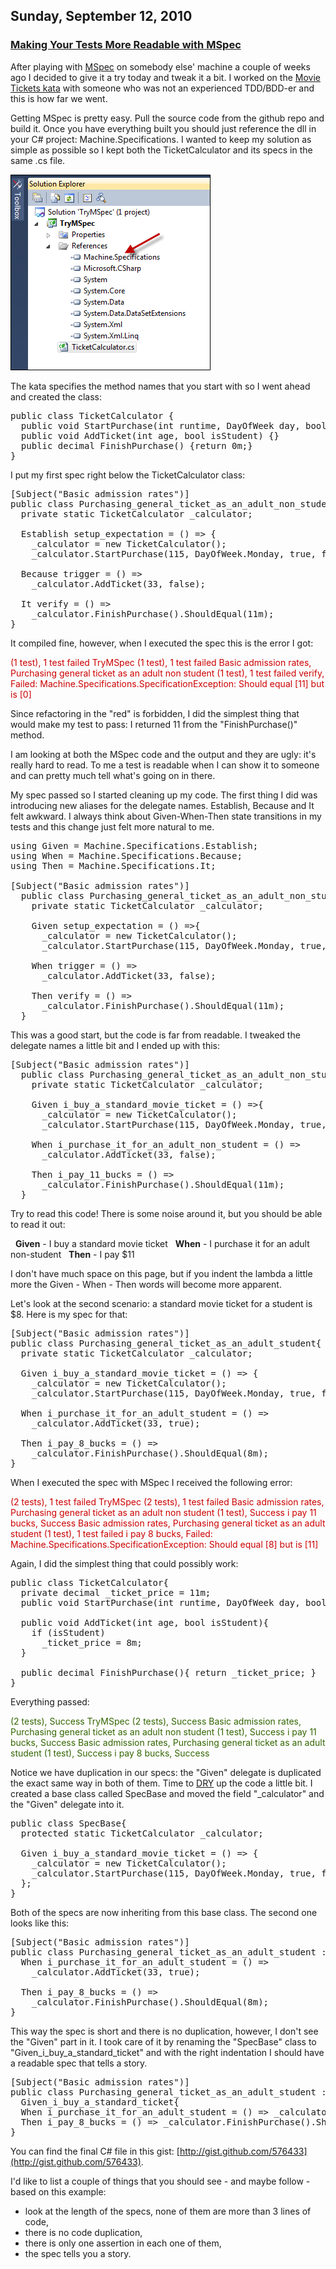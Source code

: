 ## Sunday, September 12, 2010

### [Making Your Tests More Readable with MSpec](http://www.adomokos.com/2010/09/making-your-tests-more-readable-with.html)

After playing with [MSpec](http://github.com/machine/machine.specifications) on somebody else' machine a couple of weeks ago I decided to give it a try today and tweak it a bit. I worked on the [Movie Tickets kata](http://codingkata.org/katas/unit/movie-tickets) with someone who was not an experienced TDD/BDD-er and this is how far we went.

Getting MSpec is pretty easy. Pull the source code from the github repo and build it. Once you have everything built you should just reference the dll in your C# project: Machine.Specifications.
I wanted to keep my solution as simple as possible so I kept both the TicketCalculator and its specs in the same .cs file.

![TryMSpecSolution.png](resources/2010/09/TryMSpecSolution.png)

The kata specifies the method names that you start with so I went ahead and created the class:

<pre class="brush: csharp">public class TicketCalculator {
  public void StartPurchase(int runtime, DayOfWeek day, bool isParquet, bool is3D) {}
  public void AddTicket(int age, bool isStudent) {}
  public decimal FinishPurchase() {return 0m;}
}
</pre>

I put my first spec right below the TicketCalculator class:

<pre class="brush: csharp">[Subject("Basic admission rates")]
public class Purchasing_general_ticket_as_an_adult_non_student{
  private static TicketCalculator _calculator;

  Establish setup_expectation = () => {
    _calculator = new TicketCalculator();
    _calculator.StartPurchase(115, DayOfWeek.Monday, true, false);};

  Because trigger = () =>
    _calculator.AddTicket(33, false);

  It verify = () =>
    _calculator.FinishPurchase().ShouldEqual(11m);
}
</pre>

It compiled fine, however, when I executed the spec this is the error I got:

<div style="color: #CC0000"><trymspec>(1 test), 1 test failed
TryMSpec (1 test), 1 test failed
Basic admission rates, Purchasing general ticket as an adult non student (1 test), 1 test failed
verify, Failed: Machine.Specifications.SpecificationException: Should equal [11] but is [0]
</trymspec></div>

Since refactoring in the "red" is forbidden, I did the simplest thing that would make my test to pass: I returned 11 from the "FinishPurchase()" method.

I am looking at both the MSpec code and the output and they are ugly: it's really hard to read. To me a test is readable when I can show it to someone and can pretty much tell what's going on in there.

My spec passed so I started cleaning up my code. The first thing I did was introducing new aliases for the delegate names. Establish, Because and It felt awkward. I always think about Given-When-Then state transitions in my tests and this change just felt more natural to me.

<pre class="brush: csharp">using Given = Machine.Specifications.Establish;
using When = Machine.Specifications.Because;
using Then = Machine.Specifications.It;

[Subject("Basic admission rates")]
  public class Purchasing_general_ticket_as_an_adult_non_student{
    private static TicketCalculator _calculator;

    Given setup_expectation = () =>{
      _calculator = new TicketCalculator();
      _calculator.StartPurchase(115, DayOfWeek.Monday, true, false);};

    When trigger = () =>
      _calculator.AddTicket(33, false);

    Then verify = () =>
      _calculator.FinishPurchase().ShouldEqual(11m);
  }
</pre>

This was a good start, but the code is far from readable. I tweaked the delegate names a little bit and I ended up with this:

<pre class="brush: csharp">[Subject("Basic admission rates")]
  public class Purchasing_general_ticket_as_an_adult_non_student{
    private static TicketCalculator _calculator;

    Given i_buy_a_standard_movie_ticket = () =>{
      _calculator = new TicketCalculator();
      _calculator.StartPurchase(115, DayOfWeek.Monday, true, false);};

    When i_purchase_it_for_an_adult_non_student = () =>
      _calculator.AddTicket(33, false);

    Then i_pay_11_bucks = () =>
      _calculator.FinishPurchase().ShouldEqual(11m);
  }
</pre>

Try to read this code! There is some noise around it, but you should be able to read it out:

  <span style="font-weight: bold;">Given</span> - I buy a standard movie ticket
  <span style="font-weight: bold;">When</span> - I purchase it for an adult non-student
  <span style="font-weight: bold;">Then</span> - I pay $11

I don't have much space on this page, but if you indent the lambda a little more the Given - When - Then words will become more apparent.

Let's look at the second scenario: a standard movie ticket for a student is $8.
Here is my spec for that:

<pre class="brush: csharp">[Subject("Basic admission rates")]
public class Purchasing_general_ticket_as_an_adult_student{
  private static TicketCalculator _calculator;

  Given i_buy_a_standard_movie_ticket = () => {
    _calculator = new TicketCalculator();
    _calculator.StartPurchase(115, DayOfWeek.Monday, true, false);};

  When i_purchase_it_for_an_adult_student = () =>
    _calculator.AddTicket(33, true);

  Then i_pay_8_bucks = () =>
    _calculator.FinishPurchase().ShouldEqual(8m);
}
</pre>

When I executed the spec with MSpec I received the following error:

<div style="color: #CC0000"><trymspec>(2 tests), 1 test failed
TryMSpec (2 tests), 1 test failed
Basic admission rates, Purchasing general ticket as an adult non student (1 test), Success
i pay 11 bucks, Success
Basic admission rates, Purchasing general ticket as an adult student (1 test), 1 test failed
i pay 8 bucks, Failed: Machine.Specifications.SpecificationException: Should equal [8] but is [11]
</trymspec></div>

Again, I did the simplest thing that could possibly work:

<pre class="brush: csharp">public class TicketCalculator{
  private decimal _ticket_price = 11m;
  public void StartPurchase(int runtime, DayOfWeek day, bool isParquet, bool is3D) {}

  public void AddTicket(int age, bool isStudent){
    if (isStudent)
      _ticket_price = 8m;
  }

  public decimal FinishPurchase(){ return _ticket_price; }
}
</pre>

Everything passed:

<div style="color: #336600"><trymspec>(2 tests), Success
TryMSpec (2 tests), Success
Basic admission rates, Purchasing general ticket as an adult non student (1 test), Success
i pay 11 bucks, Success
Basic admission rates, Purchasing general ticket as an adult student (1 test), Success
i pay 8 bucks, Success
</trymspec></div>

Notice we have duplication in our specs: the "Given" delegate is duplicated the exact same way in both of them. Time to [DRY](http://en.wikipedia.org/wiki/Don't_repeat_yourself) up the code a little bit. I created a base class called SpecBase and moved the field "_calculator" and the "Given" delegate into it.

<pre class="brush: csharp">public class SpecBase{
  protected static TicketCalculator _calculator;

  Given i_buy_a_standard_movie_ticket = () => {
    _calculator = new TicketCalculator();
    _calculator.StartPurchase(115, DayOfWeek.Monday, true, false);
  };
}
</pre>

Both of the specs are now inheriting from this base class. The second one looks like this:

<pre class="brush: csharp">[Subject("Basic admission rates")]
public class Purchasing_general_ticket_as_an_adult_student : SpecBase{
  When i_purchase_it_for_an_adult_student = () =>
    _calculator.AddTicket(33, true);

  Then i_pay_8_bucks = () =>
    _calculator.FinishPurchase().ShouldEqual(8m);
}
</pre>

This way the spec is short and there is no duplication, however, I don't see the "Given" part in it. I took care of it by renaming the "SpecBase" class to "Given_i_buy_a_standard_ticket" and with the right indentation I should have a readable spec that tells a story.

<pre class="brush: csharp">[Subject("Basic admission rates")]
public class Purchasing_general_ticket_as_an_adult_student : 
  Given_i_buy_a_standard_ticket{
  When i_purchase_it_for_an_adult_student = () => _calculator.AddTicket(33, true);
  Then i_pay_8_bucks = () => _calculator.FinishPurchase().ShouldEqual(8m);
}
</pre>

You can find the final C# file in this gist: [http://gist.github.com/576433](http://gist.github.com/576433).

I'd like to list a couple of things that you should see - and maybe follow - based on this example:

*   look at the length of the specs, none of them are more than 3 lines of code,
*   there is no code duplication,
*   there is only one assertion in each one of them,
*   the spec tells you a story.
